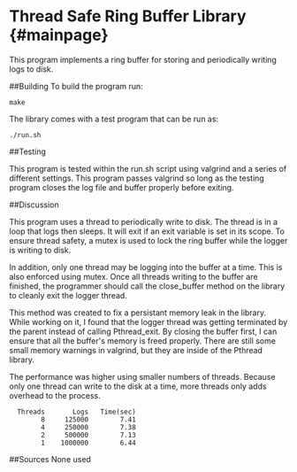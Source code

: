 
Thread Safe Ring Buffer Library {#mainpage}
===================

This program implements a ring buffer for storing and periodically writing 
logs to disk.

##Building
To build the program run:
 ```
 make
 ```

The library comes with a test program that can be run as:
```
./run.sh
```

##Testing

This program is tested within the run.sh script using valgrind and a series of
different settings. This program passes valgrind so long as the testing program
closes the log file and buffer properly before exiting.

##Discussion

This program uses a thread to periodically write to disk. The thread is
in a loop that logs then sleeps. It will exit if an exit variable is set in its
scope. To ensure thread safety, a mutex is used to lock the ring buffer while
the logger is writing to disk.

In addition, only one thread may be logging into the buffer at a time. This
is also enforced using mutex. Once all threads writing to the buffer are
finished, the programmer should call the close_buffer method on the library
to cleanly exit the logger thread.

This method was created to fix a persistant memory leak in the library. 
While working on it, I found that the logger thread was getting terminated
by the parent instead of calling Pthread_exit. By closing the buffer
first, I can ensure that all the buffer's memory is freed properly. There
are still some small memory warnings in valgrind, but they are inside of the
Pthread library.

The performance was higher using smaller numbers of threads. Because only one
thread can write to the disk at a time, more threads only adds overhead to the
process.
```
  Threads       Logs   Time(sec)
        8     125000        7.41
        4     250000        7.38
        2     500000        7.13
        1    1000000        6.44
```
##Sources
None used